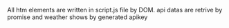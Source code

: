 All htm elements are written in script.js file by DOM.
api datas are retrive by promise and weather shows by generated apikey 

